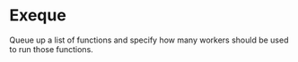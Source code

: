 Exeque
======

Queue up a list of functions and specify how many workers should be used to run those functions.
